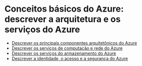 <h1> Conceitos básicos do Azure: descrever a arquitetura e os serviços do Azure </h1>

- [Descrever os principais componentes arquitetônicos do Azure](./module-01.md)
- [Descrever os serviços de computação e rede do Azure](./module-02.md)
- [Descrever os serviços do armazenamento do Azure](./module-03.md)
- [Descrever a identidade, o acesso e a segurança do Azure](./module-04.md)
